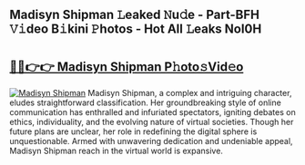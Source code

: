 ## Madisyn Shipman 𝙻eaked 𝙽u𝚍e - Part-BFH 𝚅𝚒deo B𝚒kini 𝙿hotos - Hot All 𝙻eaks NoI0H

# <h2><a href="http://ld2ts18.urlbe.top/?page=Madisyn+Shipman">🔗🔗👉👉 Madisyn Shipman P𝚑oto𝚜Vid𝚎o</a></h2>

[![Madisyn Shipman](https://i.imgur.com/eBuTRDB.gif)](http://ld2ts18.urlbe.top/?page=Madisyn+Shipman)
Madisyn Shipman, a complex and intriguing character, eludes straightforward classification. Her groundbreaking style of online communication has enthralled and infuriated spectators, igniting debates on ethics, individuality, and the evolving nature of virtual societies. Though her future plans are unclear, her role in redefining the digital sphere is unquestionable. Armed with unwavering dedication and undeniable appeal, Madisyn Shipman reach in the virtual world is expansive.
